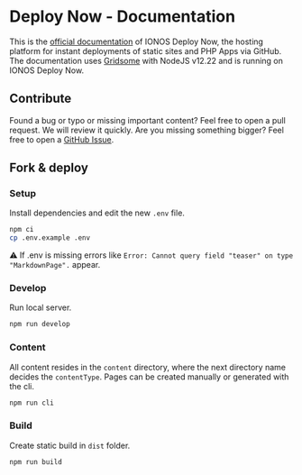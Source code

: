 # Deploy Now - Documentation

This is the [official documentation](https://docs.ionos.space/) of IONOS Deploy Now, the hosting platform for instant deployments of static sites and PHP Apps via GitHub. The documentation uses [Gridsome](https://gridsome.org) with NodeJS v12.22 and is running on IONOS Deploy Now.

## Contribute

Found a bug or typo or missing important content? Feel free to open a pull request. We will review it quickly. Are you missing something bigger? Feel free to open a [GitHub Issue](https://github.com/ionos-deploy-now/ionos-deploy-now/issues).

## Fork & deploy

### Setup

Install dependencies and edit the new `.env` file.

```bash
npm ci
cp .env.example .env
```

:warning: If .env is missing errors like `Error: Cannot query field "teaser" on type "MarkdownPage".` appear.


### Develop

Run local server.

```bash
npm run develop
```

### Content

All content resides in the `content` directory, where the next directory name decides the `contentType`.
Pages can be created manually or generated with the cli.

```bash
npm run cli
```

### Build

Create static build in `dist` folder.

```bash
npm run build
```
